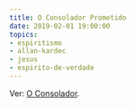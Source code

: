 ```yaml
---
title: O Consolador Prometido
date: 2019-02-01 19:00:00
topics:
- espiritismo
- allan-kardec
- jesus
- espirito-de-verdade
---
```


Ver: [O Consolador](../consolador).
